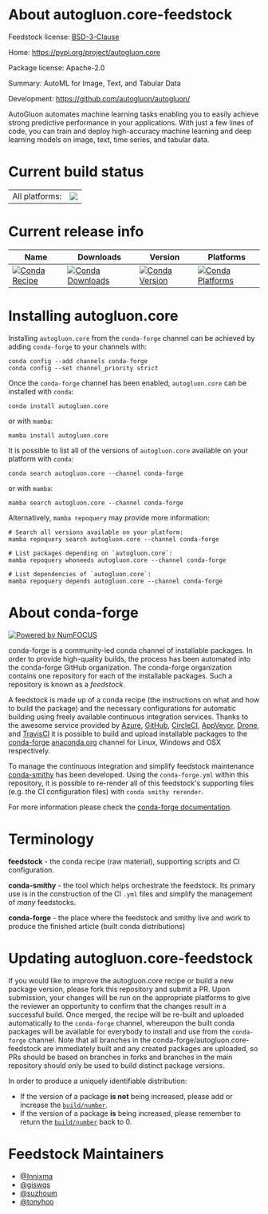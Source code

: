 About autogluon.core-feedstock
==============================

Feedstock license: [BSD-3-Clause](https://github.com/conda-forge/autogluon.core-feedstock/blob/main/LICENSE.txt)

Home: https://pypi.org/project/autogluon.core

Package license: Apache-2.0

Summary: AutoML for Image, Text, and Tabular Data

Development: https://github.com/autogluon/autogluon/

AutoGluon automates machine learning tasks enabling you to easily achieve strong
predictive performance in your applications. With just a few lines of code, you
can train and deploy high-accuracy machine learning and deep learning models on
image, text, time series, and tabular data.


Current build status
====================


<table><tr><td>All platforms:</td>
    <td>
      <a href="https://dev.azure.com/conda-forge/feedstock-builds/_build/latest?definitionId=18444&branchName=main">
        <img src="https://dev.azure.com/conda-forge/feedstock-builds/_apis/build/status/autogluon.core-feedstock?branchName=main">
      </a>
    </td>
  </tr>
</table>

Current release info
====================

| Name | Downloads | Version | Platforms |
| --- | --- | --- | --- |
| [![Conda Recipe](https://img.shields.io/badge/recipe-autogluon.core-green.svg)](https://anaconda.org/conda-forge/autogluon.core) | [![Conda Downloads](https://img.shields.io/conda/dn/conda-forge/autogluon.core.svg)](https://anaconda.org/conda-forge/autogluon.core) | [![Conda Version](https://img.shields.io/conda/vn/conda-forge/autogluon.core.svg)](https://anaconda.org/conda-forge/autogluon.core) | [![Conda Platforms](https://img.shields.io/conda/pn/conda-forge/autogluon.core.svg)](https://anaconda.org/conda-forge/autogluon.core) |

Installing autogluon.core
=========================

Installing `autogluon.core` from the `conda-forge` channel can be achieved by adding `conda-forge` to your channels with:

```
conda config --add channels conda-forge
conda config --set channel_priority strict
```

Once the `conda-forge` channel has been enabled, `autogluon.core` can be installed with `conda`:

```
conda install autogluon.core
```

or with `mamba`:

```
mamba install autogluon.core
```

It is possible to list all of the versions of `autogluon.core` available on your platform with `conda`:

```
conda search autogluon.core --channel conda-forge
```

or with `mamba`:

```
mamba search autogluon.core --channel conda-forge
```

Alternatively, `mamba repoquery` may provide more information:

```
# Search all versions available on your platform:
mamba repoquery search autogluon.core --channel conda-forge

# List packages depending on `autogluon.core`:
mamba repoquery whoneeds autogluon.core --channel conda-forge

# List dependencies of `autogluon.core`:
mamba repoquery depends autogluon.core --channel conda-forge
```


About conda-forge
=================

[![Powered by
NumFOCUS](https://img.shields.io/badge/powered%20by-NumFOCUS-orange.svg?style=flat&colorA=E1523D&colorB=007D8A)](https://numfocus.org)

conda-forge is a community-led conda channel of installable packages.
In order to provide high-quality builds, the process has been automated into the
conda-forge GitHub organization. The conda-forge organization contains one repository
for each of the installable packages. Such a repository is known as a *feedstock*.

A feedstock is made up of a conda recipe (the instructions on what and how to build
the package) and the necessary configurations for automatic building using freely
available continuous integration services. Thanks to the awesome service provided by
[Azure](https://azure.microsoft.com/en-us/services/devops/), [GitHub](https://github.com/),
[CircleCI](https://circleci.com/), [AppVeyor](https://www.appveyor.com/),
[Drone](https://cloud.drone.io/welcome), and [TravisCI](https://travis-ci.com/)
it is possible to build and upload installable packages to the
[conda-forge](https://anaconda.org/conda-forge) [anaconda.org](https://anaconda.org/)
channel for Linux, Windows and OSX respectively.

To manage the continuous integration and simplify feedstock maintenance
[conda-smithy](https://github.com/conda-forge/conda-smithy) has been developed.
Using the ``conda-forge.yml`` within this repository, it is possible to re-render all of
this feedstock's supporting files (e.g. the CI configuration files) with ``conda smithy rerender``.

For more information please check the [conda-forge documentation](https://conda-forge.org/docs/).

Terminology
===========

**feedstock** - the conda recipe (raw material), supporting scripts and CI configuration.

**conda-smithy** - the tool which helps orchestrate the feedstock.
                   Its primary use is in the construction of the CI ``.yml`` files
                   and simplify the management of *many* feedstocks.

**conda-forge** - the place where the feedstock and smithy live and work to
                  produce the finished article (built conda distributions)


Updating autogluon.core-feedstock
=================================

If you would like to improve the autogluon.core recipe or build a new
package version, please fork this repository and submit a PR. Upon submission,
your changes will be run on the appropriate platforms to give the reviewer an
opportunity to confirm that the changes result in a successful build. Once
merged, the recipe will be re-built and uploaded automatically to the
`conda-forge` channel, whereupon the built conda packages will be available for
everybody to install and use from the `conda-forge` channel.
Note that all branches in the conda-forge/autogluon.core-feedstock are
immediately built and any created packages are uploaded, so PRs should be based
on branches in forks and branches in the main repository should only be used to
build distinct package versions.

In order to produce a uniquely identifiable distribution:
 * If the version of a package **is not** being increased, please add or increase
   the [``build/number``](https://docs.conda.io/projects/conda-build/en/latest/resources/define-metadata.html#build-number-and-string).
 * If the version of a package **is** being increased, please remember to return
   the [``build/number``](https://docs.conda.io/projects/conda-build/en/latest/resources/define-metadata.html#build-number-and-string)
   back to 0.

Feedstock Maintainers
=====================

* [@Innixma](https://github.com/Innixma/)
* [@giswqs](https://github.com/giswqs/)
* [@suzhoum](https://github.com/suzhoum/)
* [@tonyhoo](https://github.com/tonyhoo/)

